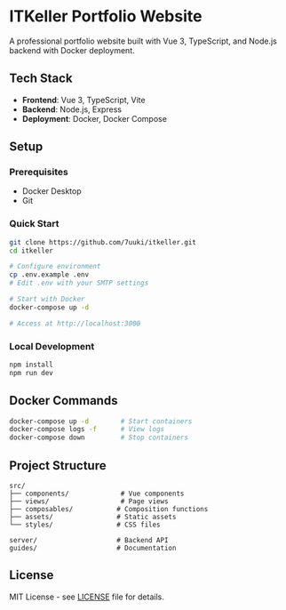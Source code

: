 # ITKeller Portfolio Website

A professional portfolio website built with Vue 3, TypeScript, and Node.js backend with Docker deployment.

## Tech Stack

- **Frontend**: Vue 3, TypeScript, Vite
- **Backend**: Node.js, Express
- **Deployment**: Docker, Docker Compose

## Setup

### Prerequisites
- Docker Desktop
- Git

### Quick Start
```bash
git clone https://github.com/7uuki/itkeller.git
cd itkeller

# Configure environment
cp .env.example .env
# Edit .env with your SMTP settings

# Start with Docker
docker-compose up -d

# Access at http://localhost:3000
```

### Local Development
```bash
npm install
npm run dev
```

## Docker Commands

```bash
docker-compose up -d        # Start containers
docker-compose logs -f      # View logs  
docker-compose down         # Stop containers
```

## Project Structure

```
src/
├── components/             # Vue components
├── views/                  # Page views
├── composables/           # Composition functions
├── assets/                # Static assets
└── styles/                # CSS files

server/                    # Backend API
guides/                    # Documentation
```

## License

MIT License - see [LICENSE](LICENSE) file for details.
